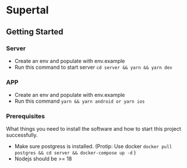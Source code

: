# Supertal

## Getting Started

### Server

- Create an env and populate with env.example
- Run this command to start server `cd server && yarn && yarn dev`

### APP

- Create an env and populate with env.example
- Run this command `yarn && yarn android or yarn ios`

### Prerequisites

What things you need to install the software and how to start this project successfully.

- Make sure postgress is installed. (Protip: Use docker `docker pull postgres && cd server && docker-compose up -d` )
- Nodejs should be >= 18
